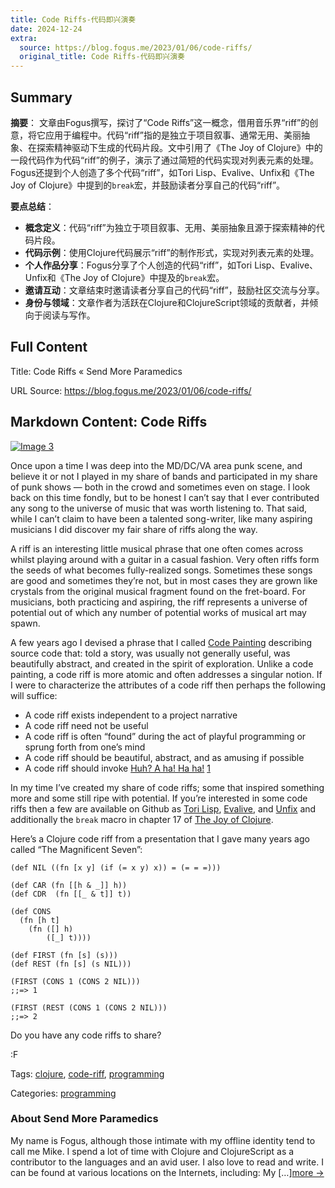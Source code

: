 ```yaml
---
title: Code Riffs-代码即兴演奏
date: 2024-12-24
extra:
  source: https://blog.fogus.me/2023/01/06/code-riffs/
  original_title: Code Riffs-代码即兴演奏
---
```

## Summary
**摘要**：
文章由Fogus撰写，探讨了“Code Riffs”这一概念，借用音乐界“riff”的创意，将它应用于编程中。代码“riff”指的是独立于项目叙事、通常无用、美丽抽象、在探索精神驱动下生成的代码片段。文中引用了《The Joy of Clojure》中的一段代码作为代码“riff”的例子，演示了通过简短的代码实现对列表元素的处理。Fogus还提到个人创造了多个代码“riff”，如Tori Lisp、Evalive、Unfix和《The Joy of Clojure》中提到的`break`宏，并鼓励读者分享自己的代码“riff”。

**要点总结**：
- **概念定义**：代码“riff”为独立于项目叙事、无用、美丽抽象且源于探索精神的代码片段。
- **代码示例**：使用Clojure代码展示“riff”的制作形式，实现对列表元素的处理。
- **个人作品分享**：Fogus分享了个人创造的代码“riff”，如Tori Lisp、Evalive、Unfix和《The Joy of Clojure》中提及的`break`宏。
- **邀请互动**：文章结束时邀请读者分享自己的代码“riff”，鼓励社区交流与分享。
- **身份与领域**：文章作者为活跃在Clojure和ClojureScript领域的贡献者，并倾向于阅读与写作。
## Full Content
Title: Code Riffs « Send More Paramedics

URL Source: https://blog.fogus.me/2023/01/06/code-riffs/

Markdown Content:
Code Riffs
----------

[![Image 3](https://blog.fogus.me/wp-content/uploads/2023/01/vs.png)](https://blog.fogus.me/wp-content/uploads/2023/01/vs.png)

Once upon a time I was deep into the MD/DC/VA area punk scene, and believe it or not I played in my share of bands and participated in my share of punk shows — both in the crowd and sometimes even on stage. I look back on this time fondly, but to be honest I can’t say that I ever contributed any song to the universe of music that was worth listening to. That said, while I can’t claim to have been a talented song-writer, like many aspiring musicians I did discover my fair share of riffs along the way.

A riff is an interesting little musical phrase that one often comes across whilst playing around with a guitar in a casual fashion. Very often riffs form the seeds of what becomes fully-realized songs. Sometimes these songs are good and sometimes they’re not, but in most cases they are grown like crystals from the original musical fragment found on the fret-board. For musicians, both practicing and aspiring, the riff represents a universe of potential out of which any number of potential works of musical art may spawn.

A few years ago I devised a phrase that I called [Code Painting](https://blog.fogus.me/2015/02/16/code-painting/) describing source code that: told a story, was usually not generally useful, was beautifully abstract, and created in the spirit of exploration. Unlike a code painting, a code riff is more atomic and often addresses a singular notion. If I were to characterize the attributes of a code riff then perhaps the following will suffice:

*   A code riff exists independent to a project narrative
*   A code riff need not be useful
*   A code riff is often “found” during the act of playful programming or sprung forth from one’s mind
*   A code riff should be beautiful, abstract, and as amusing if possible
*   A code riff should invoke [Huh? A ha! Ha ha!](https://blog.fogus.me/2013/09/04/a-ha-ha-ha-aah/) [1](https://blog.fogus.me/2023/01/06/code-riffs/#fn:rh)

In my time I’ve created my share of code riffs; some that inspired something more and some still ripe with potential. If you’re interested in some code riffs then a few are available on Github as [Tori Lisp](https://github.com/fogus/tori-lisp), [Evalive](https://github.com/fogus/evalive), and [Unfix](https://github.com/fogus/unfix) and additionally the `break` macro in chapter 17 of [The Joy of Clojure](https://www.amazon.com/Joy-Clojure-Michael-Fogus/dp/1617291412?tag=fogus-20).

Here’s a Clojure code riff from a presentation that I gave many years ago called “The Magnificent Seven”:

```
(def NIL ((fn [x y] (if (= x y) x)) = (= = =)))

(def CAR (fn [[h & _]] h))
(def CDR  (fn [[_ & t]] t))

(def CONS
  (fn [h t]
    (fn ([] h)
        ([_] t))))

(def FIRST (fn [s] (s)))
(def REST (fn [s] (s NIL)))

(FIRST (CONS 1 (CONS 2 NIL)))
;;=> 1

(FIRST (REST (CONS 1 (CONS 2 NIL)))
;;=> 2
```

Do you have any code riffs to share?

:F

Tags: [clojure](https://blog.fogus.me/tag/clojure/), [code-riff](https://blog.fogus.me/tag/code-riff/), [programming](https://blog.fogus.me/tag/programming/)

Categories: [programming](https://blog.fogus.me/category/programming/)

### About Send More Paramedics

My name is Fogus, although those intimate with my offline identity tend to call me Mike. I spend a lot of time with Clojure and ClojureScript as a contributor to the languages and an avid user. I also love to read and write. I can be found at various locations on the Internets, including: My \[…\][more →](https://blog.fogus.me/about/)

